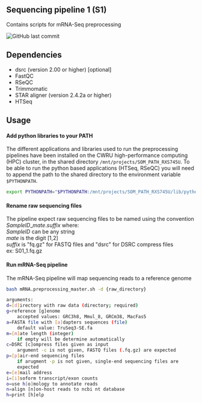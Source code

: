 ## Sequencing pipeline 1 (S1)
Contains scripts for mRNA-Seq preprocessing

<!-- badges: start -->
![GitHub last commit](https://img.shields.io/github/last-commit/sekalylab/mRNAseq)
<!-- badges: end -->

## Dependencies
- dsrc (version 2.00 or higher) [optional]
- FastQC
- RSeQC
- Trimmomatic
- STAR aligner (version 2.4.2a or higher)
- HTSeq

## Usage
#### Add python libraries to your PATH
The different applications and libraries used to run the preprocessing pipelines
have been installed on the CWRU high-performance computing (HPC) cluster, in the
shared directory `/mnt/projects/SOM_PATH_RXS745U`. To be able to run the python
based applications (HTSeq, RSeQC) you will need to append the path to the shared
directory to the environment variable `$PYTHONPATH`.
```bash
export PYTHONPATH="$PYTHONPATH:/mnt/projects/SOM_PATH_RXS745U/lib/python2.7/site-packages"
```

#### Rename raw sequencing files
The pipeline expect raw sequencing files to be named using the convention
*SampleID*_*mate*.*suffix* where:  
*SampleID* can be any string  
*mate* is the digit [1,2]  
*suffix* is "fq.gz" for FASTQ files and "dsrc" for DSRC compress files  
ex: S01_1.fq.gz

#### Run mRNA-Seq pipeline
The mRNA-Seq pipeline will map sequencing reads to a reference
genome
```bash
bash mRNA.preprocessing_master.sh -d {raw_directory}

arguments:  
d=[d]irectory with raw data (directory; required)  
g=reference [g]enome  
    accepted values: GRC3h8, Mmul_8, GRCm38, MacFas5 
a=FASTA file with [a]dapters sequences (file)  
    default value: TruSeq3-SE.fa  
m=[m]ate length (integer)  
    if empty will be determine automatically  
c=DSRC [c]ompress files given as input  
    argument -c is not given, FASTQ files (.fq.gz) are expected  
p=[p]air-end sequencing files  
    if arugment -p is not given, single-end sequencing files are  
    expected
e=[e]mail address  
i=[i]soform transcript/exon counts  
o=use h[o]mology to annotate reads  
n=align [n]on-host reads to ncbi nt database 
h=print [h]elp
```
